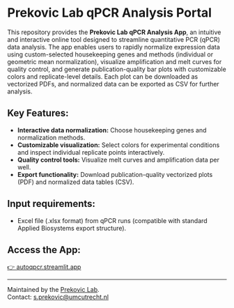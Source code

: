 # Prekovic Lab qPCR Analysis Portal

This repository provides the **Prekovic Lab qPCR Analysis App**, an intuitive and interactive online tool designed to streamline quantitative PCR (qPCR) data analysis. The app enables users to rapidly normalize expression data using custom-selected housekeeping genes and methods (individual or geometric mean normalization), visualize amplification and melt curves for quality control, and generate publication-quality bar plots with customizable colors and replicate-level details. Each plot can be downloaded as vectorized PDFs, and normalized data can be exported as CSV for further analysis.

## Key Features:
- **Interactive data normalization:** Choose housekeeping genes and normalization methods.
- **Customizable visualization:** Select colors for experimental conditions and inspect individual replicate points interactively.
- **Quality control tools:** Visualize melt curves and amplification data per well.
- **Export functionality:** Download publication-quality vectorized plots (PDF) and normalized data tables (CSV).

## Input requirements:
- Excel file (.xlsx format) from qPCR runs (compatible with standard Applied Biosystems export structure).

## Access the App:
[👉 autoqpcr.streamlit.app](https://autoqpcr.streamlit.app/)

---
Maintained by the [Prekovic Lab](https://www.prekovic-lab.org).  
Contact: [s.prekovic@umcutrecht.nl](mailto:s.prekovic@umcutrecht.nl)
